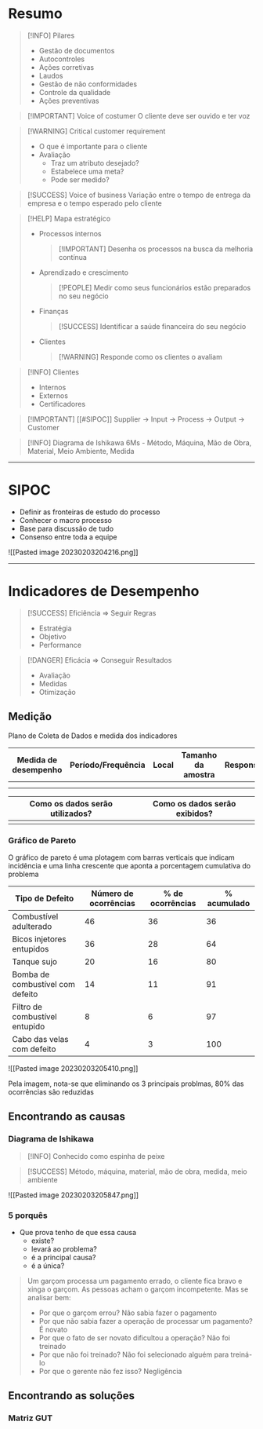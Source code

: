 # Resumo

>[!INFO] Pilares
>- Gestão de documentos
>- Autocontroles
>- Ações corretivas
>- Laudos
>- Gestão de não conformidades
>- Controle da qualidade
>- Ações preventivas

>[!IMPORTANT] Voice of costumer
>O cliente deve ser ouvido e ter voz

>[!WARNING] Critical customer requirement
>- O que é importante para o cliente
>- Avaliação
>	- Traz um atributo desejado?
>	- Estabelece uma meta?
>	- Pode ser medido?

>[!SUCCESS] Voice of business
>Variação entre o tempo de entrega da empresa e o tempo esperado pelo cliente

>[!HELP] Mapa estratégico
>- Processos internos
>	>[!IMPORTANT] Desenha os processos na busca da melhoria contínua
>- Aprendizado e crescimento
>	>[!PEOPLE] Medir como seus funcionários estão preparados no seu negócio
>- Finanças
>	>[!SUCCESS] Identificar a saúde financeira do seu negócio
>- Clientes
>	>[!WARNING] Responde como os clientes o avaliam

>[!INFO] Clientes
>- Internos
>- Externos
>- Certificadores

>[!IMPORTANT] [[#SIPOC]]
>Supplier -> Input -> Process -> Output -> Customer

>[!INFO] Diagrama de Ishikawa
>6Ms - Método, Máquina, Mão de Obra, Material, Meio Ambiente, Medida

---
# SIPOC

- Definir as fronteiras de estudo do processo
- Conhecer o macro processo
- Base para discussão de tudo
- Consenso entre toda a equipe

![[Pasted image 20230203204216.png]]


---
# Indicadores de Desempenho

>[!SUCCESS] Eficiência => Seguir Regras
>- Estratégia
>- Objetivo
>- Performance


>[!DANGER] Eficácia => Conseguir Resultados
>- Avaliação
>- Medidas
>- Otimização


## Medição

Plano de Coleta de Dados e medida dos indicadores

| Medida de desempenho | Período/Frequência | Local | Tamanho da amostra | Responsável | Equipamento | Dados secundários |
| -------------------- | ------------------ | ----- | ------------------ | ----------- | ----------- | ----------------- |
|                      |                    |       |                    |             |             |                   |
|                      |                    |       |                    |             |             |                   |


| Como os dados serão utilizados? | Como os dados serão exibidos? |
| ------------------------------- | ----------------------------- |
|                                 |                               |


### Gráfico de Pareto

O gráfico de pareto é uma plotagem com barras verticais que indicam incidência e uma linha crescente que aponta a porcentagem cumulativa do problema

| Tipo de Defeito                  | Número de ocorrências | % de ocorrências | % acumulado |
| -------------------------------- | --------------------- | ---------------- | ----------- |
| Combustível adulterado           | 46                    | 36               | 36          |
| Bicos injetores entupidos        | 36                    | 28               | 64          |
| Tanque sujo                      | 20                    | 16               | 80          |
| Bomba de combustível com defeito | 14                    | 11               | 91          |
| Filtro de combustível entupido   | 8                     | 6                | 97          |
| Cabo das velas com defeito       | 4                     | 3                | 100         | 
![[Pasted image 20230203205410.png]]

Pela imagem, nota-se que eliminando os 3 principais problmas, 80% das ocorrências são reduzidas

## Encontrando as causas

### Diagrama de Ishikawa

>[!INFO] Conhecido como espinha de peixe

>[!SUCCESS] Método, máquina, material, mão de obra, medida, meio ambiente

![[Pasted image 20230203205847.png]]

### 5 porquês

- Que prova tenho de que essa causa
	- existe?
	- levará ao problema?
	- é a principal causa?
	- é a única?

>Um garçom processa um pagamento errado, o cliente fica bravo e xinga o garçom. As pessoas acham o garçom incompetente. Mas se analisar bem:
>- Por que o garçom errou?
>Não sabia fazer o pagamento
>- Por que não sabia fazer a operação de processar um pagamento?
>É novato
>- Por que o fato de ser novato dificultou a operação?
>Não foi treinado
>- Por que não foi treinado?
>Não foi selecionado alguém para treiná-lo
>- Por que o gerente não fez isso?
>Negligência


## Encontrando as soluções

### Matriz GUT

